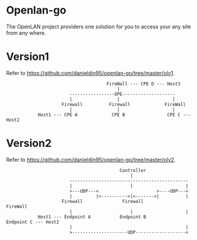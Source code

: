 # Openlan-go

The OpenLAN project providers one solution for you to access your any site from any where. 

# Version1 

Refer to https://github.com/danieldin95/openlan-go/tree/master/olv1.

                                          FireWall --- CPE D --- Host3
                                              |
                            -----------------OPE--------------------
                            |                 |                    |
                         Firewall          Firewall             FireWall
                            |                 |                    |
                Host1 --- CPE A             CPE B                CPE C --- Host2

# Version2

Refer to https://github.com/danieldin95/openlan-go/tree/master/olv2.

                                               Controller
                                                   |
                            ---------------------------------------------
                            |                      |                    |
                            >---UDP---<                      >----UDP---<    
                            |         |<---------->|<------->|          |
                         Firewall               Firewall             FireWall
                            |                      |                    |
                Host1 --- Endpoint A           Endpoint B             Endpoint C --- Host2
                            |                                           |
                            >---------------------UDP-------------------<
